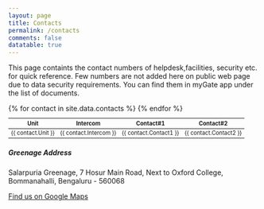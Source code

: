 ```yaml
---
layout: page
title: Contacts
permalink: /contacts
comments: false
datatable: true
---
```

<div class="row justify-content-between">
<div class="col-md-8 pr-5">

<p> This page containts the contact numbers of helpdesk,facilities, security etc. for quick reference. Few numbers are not added here on public web page due to data security requirements. You can find them in myGate app under the list of documents. </p>

<table id="example" class="table table-striped table-bordered display" style="width:100%; font-size:0.8em">
   <thead>
      <tr>
         <th>Unit</th>
         <th>Intercom</th>
         <th>Contact#1</th>
         <th>Contact#2</th>
      </tr>
   </thead>
   <tbody>
      {% for contact in site.data.contacts %}
      <tr>
         <td>{{ contact.Unit }}</td>
         <td>{{ contact.Intercom }}</td>
         <td>{{ contact.Contact1 }}</td>
         <td>{{ contact.Contact2 }}</td>
      </tr>
      {% endfor %}
   </tbody>
</table>
 
</div>
<p></p>
<div class="col-md-4">

<div class="sticky-top sticky-top-80">
<h5>Greenage Address</h5>

<p>Salarpuria Greenage, 7 Hosur Main Road, Next to Oxford College, Bommanahalli, Bengaluru - 560068</p>

<a target="_blank" href="https://goo.gl/maps/DJB7JAjHRAXRLe3W8" class="btn btn-danger">Find us on Google Maps</a> 

</div>
</div>
</div>
